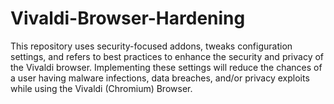 # Vivaldi-Browser-Hardening
This repository uses security-focused addons, tweaks configuration settings, and refers to best practices to enhance the security and privacy of the Vivaldi browser. Implementing these settings will reduce the chances of a user having malware infections, data breaches, and/or privacy exploits while using the Vivaldi (Chromium) Browser.
